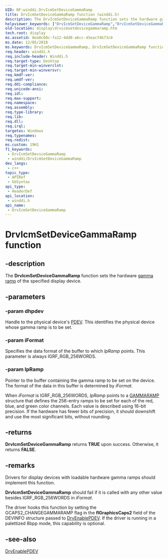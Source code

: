 ```yaml
---
UID: NF:winddi.DrvIcmSetDeviceGammaRamp
title: DrvIcmSetDeviceGammaRamp function (winddi.h)
description: The DrvIcmSetDeviceGammaRamp function sets the hardware gamma ramp of the specified display device.
helpviewer_keywords: ["DrvIcmSetDeviceGammaRamp","DrvIcmSetDeviceGammaRamp function [Display Devices]","ddifncs_4f81d949-51a0-4d83-b779-e9e950c2851d.xml","display.drvicmsetdevicegammaramp","winddi/DrvIcmSetDeviceGammaRamp"]
old-location: display\drvicmsetdevicegammaramp.htm
tech.root: display
ms.assetid: 0ea0c60c-fa12-4dd0-a6cc-45eacf4b73c0
ms.date: 12/05/2018
ms.keywords: DrvIcmSetDeviceGammaRamp, DrvIcmSetDeviceGammaRamp function [Display Devices], ddifncs_4f81d949-51a0-4d83-b779-e9e950c2851d.xml, display.drvicmsetdevicegammaramp, winddi/DrvIcmSetDeviceGammaRamp
req.header: winddi.h
req.include-header: Winddi.h
req.target-type: Desktop
req.target-min-winverclnt: 
req.target-min-winversvr: 
req.kmdf-ver: 
req.umdf-ver: 
req.ddi-compliance: 
req.unicode-ansi: 
req.idl: 
req.max-support: 
req.namespace: 
req.assembly: 
req.type-library: 
req.lib: 
req.dll: 
req.irql: 
targetos: Windows
req.typenames: 
req.redist: 
ms.custom: 19H1
f1_keywords:
 - DrvIcmSetDeviceGammaRamp
 - winddi/DrvIcmSetDeviceGammaRamp
dev_langs:
 - c++
topic_type:
 - APIRef
 - kbSyntax
api_type:
 - HeaderDef
api_location:
 - winddi.h
api_name:
 - DrvIcmSetDeviceGammaRamp
---
```


# DrvIcmSetDeviceGammaRamp function


## -description

The <b>DrvIcmSetDeviceGammaRamp</b> function sets the hardware <a href="/windows-hardware/drivers/">gamma ramp</a> of the specified display device.

## -parameters

### -param dhpdev

Handle to the physical device's <a href="/windows-hardware/drivers/">PDEV</a>. This identifies the physical device whose gamma ramp is to be set.

### -param iFormat

Specifies the data format of the buffer to which <i>lpRamp</i> points. This parameter is always IGRF_RGB_256WORDS.

### -param lpRamp

Pointer to the buffer containing the gamma ramp to be set on the device. The format of the data in this buffer is determined by <i>iFormat</i>.

When <i>iFormat</i> is IGRF_RGB_256WORDS, <i>lpRamp</i> points to a <a href="/windows/desktop/api/winddi/ns-winddi-gammaramp">GAMMARAMP</a> structure that defines the 256-entry ramps to be set for each of the red, blue, and green color channels. Each value is described using 16-bit precision. If the hardware has fewer bits of precision, it should downshift and use the most significant bits, without rounding.

## -returns

<b>DrvIcmSetDeviceGammaRamp</b> returns <b>TRUE</b> upon success. Otherwise, it returns <b>FALSE</b>.

## -remarks

Drivers for display devices with loadable hardware gamma ramps should implement this function.

<b>DrvIcmSetDeviceGammaRamp</b> should fail if it is called with any other value besides IGRF_RGB_256WORDS in <i>iFormat</i>.

The driver hooks this function by setting the GCAPS2_CHANGEGAMMARAMP flag in the <b>flGraphicsCaps2</b> field of the DEVINFO structure passed to <a href="/windows/desktop/api/winddi/nf-winddi-drvenablepdev">DrvEnablePDEV</a>. If the driver is running in a palettized 8bpp mode, this capability is optional.

## -see-also

<a href="/windows/desktop/api/winddi/nf-winddi-drvenablepdev">DrvEnablePDEV</a>